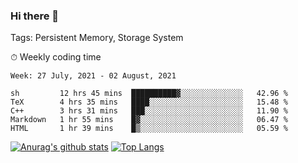 ### Hi there 👋

Tags: Persistent Memory, Storage System

<!--

[![Anurag's github stats](https://github-readme-stats.vercel.app/api?username=wwyf)](https://github.com/anuraghazra/github-readme-stats)

[![Anurag's github stats](https://github-readme-stats.vercel.app/api?username=wwyf&count_private=true)](https://github.com/anuraghazra/github-readme-stats)


[![Top Langs](https://github-readme-stats.vercel.app/api/top-langs/?username=wwyf&count_private=true&&hide=jupyter%20notebook,html)](https://github.com/anuraghazra/github-readme-stats)



-->


⏱ Weekly coding time

<!--START_SECTION:waka-->
```text
Week: 27 July, 2021 - 02 August, 2021

sh         12 hrs 45 mins  ██████████▓░░░░░░░░░░░░░░   42.96 % 
TeX        4 hrs 35 mins   ████░░░░░░░░░░░░░░░░░░░░░   15.48 % 
C++        3 hrs 31 mins   ███░░░░░░░░░░░░░░░░░░░░░░   11.90 % 
Markdown   1 hr 55 mins    █▓░░░░░░░░░░░░░░░░░░░░░░░   06.47 % 
HTML       1 hr 39 mins    █▒░░░░░░░░░░░░░░░░░░░░░░░   05.59 % 
```
<!--END_SECTION:waka-->



[![Anurag's github stats](https://github-readme-stats.vercel.app/api?username=wwyf&count_private=true&show_icons=true&hide_border=true)](https://github.com/anuraghazra/github-readme-stats) [![Top Langs](https://github-readme-stats.vercel.app/api/top-langs/?username=wwyf&count_private=true&hide=jupyter%20notebook,html,OpenEdge%20ABL&langs_count=10&layout=compact&hide_border=true)](https://github.com/anuraghazra/github-readme-stats)

<!--

[![willianrod's wakatime stats](https://github-readme-stats.vercel.app/api/wakatime?username=wwyf)](https://github.com/anuraghazra/github-readme-stats)


-->
